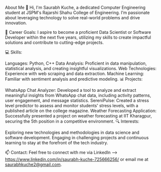 About Me
👋 Hi, I'm Saurabh Kuche, a dedicated Computer Engineering student at JSPM's Rajarshi Shahu College of Engineering. I’m passionate about leveraging technology to solve real-world problems and drive innovation.

🚀 Career Goals:
I aspire to become a proficient Data Scientist or Software Developer within the next five years, utilizing my skills to create impactful solutions and contribute to cutting-edge projects.

💻 Skills:

Languages: Python, C++
Data Analysis: Proficient in data manipulation, statistical analysis, and creating insightful visualizations.
Web Technologies: Experience with web scraping and data extraction.
Machine Learning: Familiar with sentiment analysis and predictive modeling.
📊 Projects:

WhatsApp Chat Analyzer: Developed a tool to analyze and extract meaningful insights from WhatsApp chat data, including activity patterns, user engagement, and message statistics.
SereniPulse: Created a stress level predictor to assess and monitor students' stress levels, with a published article on the college magazine.
Weather Forecasting Application: Successfully presented a project on weather forecasting at IIT Kharagpur, securing the 5th position in a competitive environment.
🔍 Interests:

Exploring new technologies and methodologies in data science and software development.
Engaging in challenging projects and continuous learning to stay at the forefront of the tech industry.

📫 Contact:
Feel free to connect with me via LinkedIn --> https://www.linkedin.com/in/saurabh-kuche-725666256/ or email me at saurabhkuche2@gmail.com.






